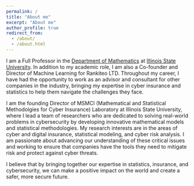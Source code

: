 ```yaml
---
permalink: /
title: "About me"
excerpt: "About me"
author_profile: true
redirect_from: 
  - /about/
  - /about.html
---
```


I am a Full Professor in the [Department of Mathematics](https://math.illinoisstate.edu/) at [Illinois State University](https://illinoisstate.edu/). In addition to my academic role, I am also a Co-founder and Director of Machine Learning for Rankiteo LTD. Throughout my career, I have had the opportunity to work as an advisor and consultant for other companies in the industry, bringing my expertise in cyber insurance and statistics to help them navigate the challenges they face.

I am the founding Director of MSMCI (Mathematical and Statistical Methodolgies for Cyber Insurance) Laboratory at Illinois State University, where I lead a team of researchers who are dedicated to solving real-world problems in cybersecurity by developing innovative mathematical models and statistical methodologies. My research interests are in the areas of cyber and digital insurance, statistical modeling, and cyber risk analysis. I am passionate about advancing our understanding of these critical issues and working to ensure that companies have the tools they need to mitigate risk and protect against cyber threats.

I believe that by bringing together our expertise in statistics, insurance, and cybersecurity, we can make a positive impact on the world and create a safer, more secure future.  

